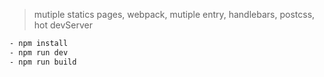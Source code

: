 > mutiple statics pages, webpack, mutiple entry, handlebars, postcss, hot devServer 

```bash
- npm install
- npm run dev
- npm run build
```
